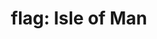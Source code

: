 ---
layout: smileys&emotion
title: "flag: Isle of Man"
emoji: flag_isle_of_man
permalink: 🇮🇲.html
image: assets/img/3moji/flag_isle_of_man.png
---